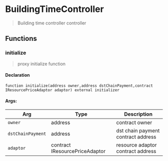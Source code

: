 # BuildingTimeController



> Building time controller controller


## Functions
### initialize

> proxy initialize function


#### Declaration
```
function initialize(address owner,address dstChainPayment,contract IResourcePriceAdaptor adaptor) external initializer
```

#### Args:
| Arg | Type | Description |
| --- | --- | --- |
|`owner` | address | contract owner
|`dstChainPayment` | address | dst chain payment contract address
|`adaptor` | contract IResourcePriceAdaptor | resource adaptor contract address


